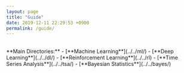 ```yaml
---
layout: page
title: "Guide"
date: 2019-12-11 22:29:53 +0900
permalink: /guide/
---
```

<br>
**Main Directories:**
- [**Machine Learning**](../../ml/)
- [**Deep Learning**](../../dl/)
- [**Reinforcement Learning**](../../rl)
- [**Time Series Analysis**](../../tsa/)
- [**Bayesian Statistics**](../../bayes/)

